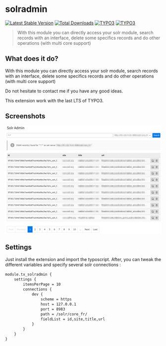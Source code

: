 # solradmin

[![Latest Stable Version](https://img.shields.io/packagist/v/apen/recordsmanager?label=version)](https://packagist.org/packages/apen/solradmin)
[![Total Downloads](https://img.shields.io/packagist/dt/apen/recordsmanager)](https://packagist.org/packages/apen/solradmin)
[![TYPO3](https://img.shields.io/badge/TYPO3-10.4-orange.svg?style=flat-square)](https://typo3.org/)
[![TYPO3](https://img.shields.io/badge/TYPO3-11.5-orange.svg?style=flat-square)](https://typo3.org/)

>  With this module you can directly access your solr module, search records with an interface, delete some specifics records and do other operations (with multi core support)

## What does it do?

With this module you can directly access your solr module, search records with an interface, delete some specifics records and do other operations (with multi core support)

Do not hesitate to contact me if you have any good ideas.

This extension work with the last LTS of TYPO3.

## Screenshots

![](https://raw.githubusercontent.com/Apen/solradmin/master/Resources/Public/Images/solradmin-list.png)

## Settings

Just install the extension and import the typoscript.
After, you can tweak the different variables and specify several solr connections :

```
module.tx_solradmin {
    settings {
        itemsPerPage = 10
        connections {
            dev {
                scheme = https
                host = 127.0.0.1
                port = 8983
                path = /solr/core_fr/
                fieldList = id,site,title,url
            }
        }
    }
}
```

